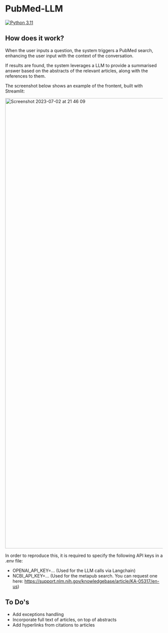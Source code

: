 # PubMed-LLM 

[![Python 3.11](https://github.com/andreaxricci/PubMed-LLM/actions/workflows/main.yml/badge.svg)](https://github.com/andreaxricci/PubMed-LLM/actions/workflows/main.yml)

## How does it work?

When the user inputs a question, the system triggers a PubMed search, enhancing the user input with the context of the conversation.

If results are found, the system leverages a LLM to provide a summarised answer based on the abstracts of the relevant articles, along with the references to them.

The screenshot below shows an example of the frontent, built with Streamlit:

<img width="1440" alt="Screenshot 2023-07-02 at 21 46 09" src="https://github.com/andreaxricci/PubMed-GPT/assets/62494809/ef6910c7-a482-4b78-8c92-e7ea8ff10160">



In order to reproduce this, it is required to specify the following API keys in a .env file:

- OPENAI_API_KEY=... (Used for the LLM calls via Langchain)
- NCBI_API_KEY=... (Used for the metapub search. You can request one here: https://support.nlm.nih.gov/knowledgebase/article/KA-05317/en-us)

## To Do's

- Add exceptions handling
- Incorporate full text of articles, on top of abstracts
- Add hyperlinks from citations to articles
